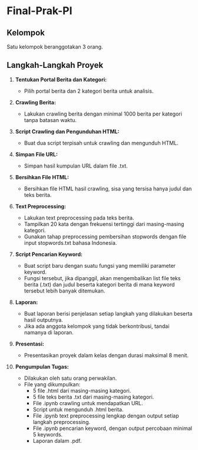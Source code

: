 # Final-Prak-PI

## Kelompok
Satu kelompok beranggotakan 3 orang.

## Langkah-Langkah Proyek
1. **Tentukan Portal Berita dan Kategori:**
   - Pilih portal berita dan 2 kategori berita untuk analisis.

2. **Crawling Berita:**
   - Lakukan crawling berita dengan minimal 1000 berita per kategori tanpa batasan waktu.

3. **Script Crawling dan Pengunduhan HTML:**
   - Buat dua script terpisah untuk crawling dan mengunduh HTML.
   
4. **Simpan File URL:**
   - Simpan hasil kumpulan URL dalam file .txt.

5. **Bersihkan File HTML:**
   - Bersihkan file HTML hasil crawling, sisa yang tersisa hanya judul dan teks berita.

6. **Text Preprocessing:**
   - Lakukan text preprocessing pada teks berita.
   - Tampilkan 20 kata dengan frekuensi tertinggi dari masing-masing kategori.
   - Gunakan tahap preprocessing pembersihan stopwords dengan file input stopwords.txt bahasa Indonesia.

7. **Script Pencarian Keyword:**
   - Buat script baru dengan suatu fungsi yang memiliki parameter keyword.
   - Fungsi tersebut, jika dipanggil, akan mengembalikan list file teks berita (.txt) dan judul beserta kategori berita di mana keyword tersebut lebih banyak ditemukan.

8. **Laporan:**
   - Buat laporan berisi penjelasan setiap langkah yang dilakukan beserta hasil outputnya.
   - Jika ada anggota kelompok yang tidak berkontribusi, tandai namanya di laporan.

9. **Presentasi:**
   - Presentasikan proyek dalam kelas dengan durasi maksimal 8 menit.

10. **Pengumpulan Tugas:**
    - Dilakukan oleh satu orang perwakilan.
    - File yang dikumpulkan:
        - 5 file .html dari masing-masing kategori.
        - 5 file teks berita .txt dari masing-masing kategori.
        - File .ipynb crawling untuk mendapatkan URL.
        - Script untuk mengunduh .html berita.
        - File .ipynb text preprocessing lengkap dengan output setiap langkah preprocessing.
        - File .ipynb pencarian keyword, dengan output percobaan minimal 5 keywords.
        - Laporan dalam .pdf.


